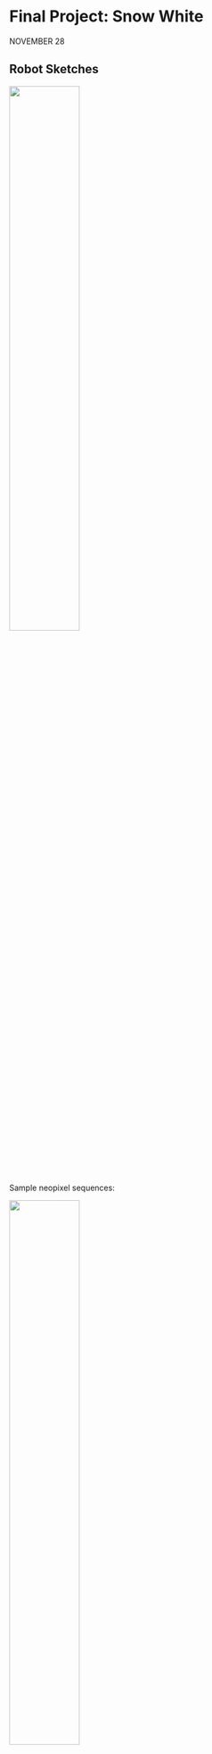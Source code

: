 # Final Project: Snow White

NOVEMBER 28
## Robot Sketches

<p>
 <img src="https://user-images.githubusercontent.com/89770035/143718853-6fd979e8-790f-48ea-9fb2-f9dae94b6a60.jpg" width="50%" height="50%"> </p>
 Sample neopixel sequences:
 <p> 
 <img src="https://user-images.githubusercontent.com/89770035/143718880-f9111e07-6b03-4381-9502-f437f0d26908.jpg" width="50%" height="50%"> 
<img src ="https://user-images.githubusercontent.com/89770035/143718882-6f2f8130-f346-4ae5-9b75-1a03c29a6a28.jpg" width ="50%" height="50%">
</p>

## Robot Description
<img src ="https://user-images.githubusercontent.com/89770035/143718921-716b92b7-a2da-4fba-8c05-60f797d8299d.jpg" width ="50%" height="50%">
</p>

## Script Outline
### Scene 2
Grumpy should be moving in a fast and sharp manner, frantically going around. Frantic arm gestures should also be included (arms would be preferrably controlled by potentiometers). The neopixel sequence would also be alternating between indifferent and very grumpy (probably two states - simple animation). Grumpy would potentially be one of the first dwarfs leading them home in a line, as he cannot wait to be alone and out of work. 

### Scene 3
Grumpy is just staring at Snow white (DC motors not moving) and then angrily throwing its hands around (with the neopixel sequnce being static on the "very grumpy" state. 

### Scene 5 (Snow White falls asleep because of the bug) 
Grumpy's arms lower, his neopixel state goes to "indifferent". He slowly moves around Snow White in confusion. 

# AND JUST LIKE THAT, DOPEY IT IS
<pre> NOVEMBER 29 - DECEMBER 6 </pre>
Due to some shceduling conflicts, me and Katie had to split up and work on separate dwarfs. The remaining one was Dopey (so I resurrected him after he got deleted from the script), and even though that I got a bit behind, I started designing him. 
Since I will have only one controller available, the functionality will be a little limited and simplistic. 
## Initial Sketch
<p><img src ="https://user-images.githubusercontent.com/89770035/144753755-23b65b32-6f73-41a9-83c0-a996410cf540.jpg" width ="50%" height="50%"></p>

## Neopixel ideas
<p><img src ="https://user-images.githubusercontent.com/89770035/144753793-ff51bd89-568e-4c05-99f8-b0e374b4b8cb.jpg" width ="50%" height="50%"></p>

## Description 
I initially wanted Dopey to have only two wheels (two DC motors) so he gives a clumsy look and feel to his character, however, in testing stages, it proved to be too unreliable. I therefore, changed it to four DC motors, one neopixel for a mouth/lips, and two small servo motors to move his big ears. In addition to these technical components, he will also have huge anime eyes, and a proper stuffed dwarf hat. His character does not talk and is supposed to give out a very confused, clumsy, but very cute impression. 

I want to use the four controller buttons for locomotion, one potentiometer for moving the ears, and the second potentiomer for possibly changing his Neopixel expression. I am afraid that the potentiometer will be a bit difficult to link with the neopixel expressions - buttons would be ideal for that. However, the controller is very limited and I think I might make it work, using three different potentiomer ranges, that would correspond with three different Neopixel expressions. 


## In the making
This was the very first attempt to build Dopey as I originally envisioned it (see the Initial Sketch). I wanted him to a vertical rectangle with two wheels), however, when I put that to test, it turned out to be very difficult for him keep balance. On the brighter note, I think I finally figured out how to attach the DC motors properly - I used pieces of cardboard to wrap the motor and glue it to the cardboard body. 
<p><img src ="https://user-images.githubusercontent.com/89770035/144754250-a3626e69-0f10-4354-91f4-8577d19a8d8b.JPG" width ="50%" height="50%"></p>

So I decided to include a rectangular base, which will have four wheels (4 DC motors) instead. This will provide for better balance, stability and make Dopey more sturdy. (the paper clips are holding the box pieces together as a temporary measure, so I can keep opening it up and accessing it). Dopey's head will be sitting on the top of this box. What is more, this will provide for more space to put all the cables, H-bridges, arduino and breadboard.

<p><img src ="https://user-images.githubusercontent.com/89770035/144754316-6dc01199-1988-4e25-bc37-f6138f3d2f77.JPG" width ="50%" height="50%"></p>

This idea turned out relatively well. I managed to attach all four DC motors (after remembering how to solder the remaining two motors, its cables and attach the H-bridge - that was quite a memory exercise, let me tell you). However, I underestimated how much space I will need to hide the arduino, batteries, breadboard anf two H-bridges. Even though that I was able to fit everything in, it was a mess and a direct recepipe for a short circuit. 

<p><img src ="https://user-images.githubusercontent.com/89770035/144754457-97a6cfa3-5392-4cbc-b0fc-9e120ac14dc1.JPG" width ="30%" height="30%">
 <img src ="https://user-images.githubusercontent.com/89770035/144754450-6cde5191-9cab-499d-9575-9995d5311c93.JPG" width ="30%" height="30%">
</p>

After getting the basis done, I worked on adding the ears and attaching them to the small servo motors, that are secured in the middle of the "face" box. 
<p><img src ="https://user-images.githubusercontent.com/89770035/144754970-a4909754-76ea-4b17-adea-c00c574f51c7.JPG" width ="50%" height="50%"></p>

And this it the final first prototype, together with a stuffed hat I made. 
<p><img src ="https://user-images.githubusercontent.com/89770035/144755033-8a8b0129-7973-42ef-9612-5ec94ce48fff.JPG" width ="50%" height="50%"></p>




